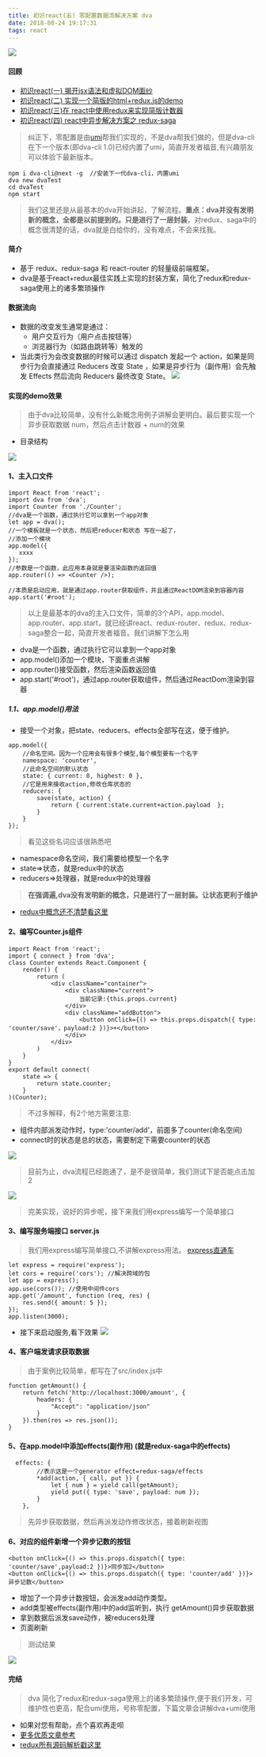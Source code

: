 ```yaml
---
title: 初识react(五) 零配置数据流解决方案 dva
date: 2018-08-24 19:17:31
tags: react
---
```



![](https://user-gold-cdn.xitu.io/2018/9/20/165f51af2b41ad27?w=567&h=167&f=png&s=4664)
#### 回顾
- [初识react(一) 揭开jsx语法和虚拟DOM面纱](https://juejin.im/post/5b4ee916f265da0f563dd184)
- [初识react(二) 实现一个简版的html+redux.js的demo](https://juejin.im/post/5b83be86f265da432a6ae5df)
- [初识react(三)在 react中使用redux来实现简版计数器](https://juejin.im/post/5ba06cb6e51d450e9e440032)
- [初识react(四) react中异步解决方案之 redux-saga](https://juejin.im/post/5ba1bb506fb9a05d2d0218a5)
> 纠正下，零配置是由[umi](https://umijs.org/zh/guide/)帮我们实现的，不是dva帮我们做的，但是dva-cli在下一个版本(即dva-cli 1.0)已经内置了umi，简直开发者福音,有兴趣朋友可以体验下最新版本。

```
npm i dva-cli@next -g  //安装下一代dva-cli，内置umi
dva new dvaTest
cd dvaTest
npm start
```
> 我们这里还是从最基本的dva开始讲起，了解流程。**重点：dva并没有发明新的概念，全都是以前提到的。只是进行了一层封装**，对redux、saga中的概念很清楚的话，dva就是白给你的，没有难点，不会来找我。

#### 简介
- 基于 redux、redux-saga 和 react-router 的轻量级前端框架。
- dva是基于react+redux最佳实践上实现的封装方案，简化了redux和redux-saga使用上的诸多繁琐操作

#### 数据流向
- 数据的改变发生通常是通过：
    - 用户交互行为（用户点击按钮等）
    - 浏览器行为（如路由跳转等）触发的
- 当此类行为会改变数据的时候可以通过 dispatch 发起一个 action，如果是同步行为会直接通过 Reducers 改变 State ，如果是异步行为（副作用）会先触发 Effects 然后流向 Reducers 最终改变 State。
![](https://user-gold-cdn.xitu.io/2018/9/20/165f596c998fe3d0?w=1614&h=508&f=png&s=115320)

#### 实现的demo效果
> 由于dva比较简单，没有什么新概念用例子讲解会更明白。最后要实现一个异步获取数据 num，然后点击计数器 + num的效果
- 目录结构

![](https://user-gold-cdn.xitu.io/2018/9/20/165f620bfdc2c75c?w=677&h=181&f=png&s=4595)

#### 1、主入口文件

```
import React from 'react';
import dva from 'dva';
import Counter from './Counter';
//dva是一个函数，通过执行它可以拿到一个app对象
let app = dva();
//一个模板就是一个状态，然后把reducer和状态 写在一起了，
//添加一个模块
app.model({
   xxxx
});
//参数是一个函数，此应用本身就是要渲染函数的返回值
app.router(() => <Counter />);

//本质是启动应用，就是通过app.router获取组件，并且通过ReactDOM渲染到容器内容
app.start('#root');

```
> 以上是最基本的dva的主入口文件，简单的3个API，app.model、app.router、app.start，就已经讲react、redux-router、redux、redux-saga整合一起，简直开发者福音。我们讲解下怎么用

- dva是一个函数，通过执行它可以拿到一个app对象
- app.model()添加一个模块，下面重点讲解
- app.router()接受函数，然后渲染函数返回值
- app.start('#root')，通过app.router获取组件，然后通过ReactDom渲染到容器

##### 1.1、app.model()用法
- 接受一个对象，把state、reducers、effects全部写在这，便于维护。

```
app.model({
    //命名空间。因为一个应用会有很多个模型,每个模型要有一个名字
    namespace: 'counter',
    //此命名空间的默认状态
    state: { current: 0, highest: 0 },
    //它是用来接收action,修改仓库状态的
    reducers: {
        save(state, action) {
            return { current:state.current+action.payload  };
        }
    }
});

```
> 看见这些名词应该很熟悉吧

- namespace命名空间，我们需要给模型一个名字
- state=>状态，就是redux中的状态
- reducers=>处理器，就是redux中的处理器
> **在强调遍,dva没有发明新的概念，只是进行了一层封装。让状态更利于维护**
- [redux中概念还不清楚看这里](https://juejin.im/post/5b83be86f265da432a6ae5df)

#### 2、编写Counter.js组件
```
import React from 'react';
import { connect } from 'dva';
class Counter extends React.Component {
    render() {
        return (
            <div className="container">
                <div className="current">
                    当前记录:{this.props.current}
                </div>
                <div className="addButton">
                    <button onClick={() => this.props.dispatch({ type: 'counter/save'，payload:2 })}>+</button>
                </div>
            </div>
        )
    }
}
export default connect(
    state => {
        return state.counter;
    }
)(Counter);

```
> 不过多解释，有2个地方需要注意:
- 组件内部派发动作时，type:'counter/add'，前面多了counter(命名空间)
- connect时的状态是总的状态，需要制定下需要counter的状态

![](https://user-gold-cdn.xitu.io/2018/9/21/165fa2471920c491?w=1213&h=347&f=png&s=12221)

> 目前为止，dva流程已经跑通了，是不是很简单，我们测试下是否能点击加2

![](https://user-gold-cdn.xitu.io/2018/9/20/165f64798ddee537?w=252&h=449&f=gif&s=470662)

> 完美实现，说好的异步呢，接下来我们用express编写一个简单接口

#### 3、编写服务端接口 server.js
> 我们用express编写简单接口,不讲解express用法。 [express直通车](http://www.expressjs.com.cn/)

```
let express = require('express');
let cors = require('cors'); //解决跨域的包
let app = express();
app.use(cors()); //使用中间件cors
app.get('/amount', function (req, res) {
    res.send({ amount: 5 });
});
app.listen(3000);
```
- 接下来启动服务,看下效果
![](https://user-gold-cdn.xitu.io/2018/9/20/165f64f7a56fa9c9?w=966&h=238&f=png&s=17318)

#### 4、客户端发请求获取数据
> 由于案例比较简单，都写在了src/index.js中

```
function getAmount() {
    return fetch('http://localhost:3000/amount', {
        headers: {
            "Accept": "application/json"
        }
    }).then(res => res.json());
}
```
#### 5、在app.model中添加effects(副作用) (就是redux-saga中的effects)

```
  effects: {
        //表示这是一个generator effect=redux-saga/effects
        *add(action, { call, put }) {
            let { num } = yield call(getAmount); 
            yield put({ type: 'save', payload: num });
        }
    },
```
> 先异步获取数据，然后再派发动作修改状态，接着刷新视图

#### 6、对应的组件新增一个异步记数的按钮

```
<button onClick={() => this.props.dispatch({ type: 'counter/save',payload:2 })}>同步加2</button>
<button onClick={() => this.props.dispatch({ type: 'counter/add' })}>异步记数</button>
```
- 增加了一个异步计数按钮，会派发add动作类型。
- add类型被effects(副作用)中的add监听到，执行 getAmount()异步获取数据
- 拿到数据后派发save动作，被reducers处理
- 页面刷新

> 测试结果

![](https://user-gold-cdn.xitu.io/2018/9/20/165f6a9a9dca3a90?w=252&h=449&f=gif&s=883376)

#### 完结
> dva 简化了redux和redux-saga使用上的诸多繁琐操作,便于我们开发，可维护性也更高，配合umi使用，号称零配置，下篇文章会讲解dva+umi使用

- 如果对您有帮助，点个喜欢再走呗
- [更多优质文章参考](https://chaiguanpeng.github.io/)
- [redux所有源码解析戳这里](https://github.com/chaiguanpeng/react-code-analysis)


